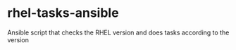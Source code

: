 # rhel-tasks-ansible
Ansible script that checks the RHEL version and does tasks according to the version
